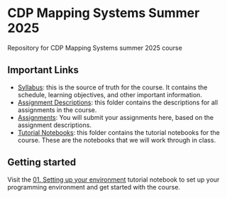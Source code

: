 # CDP Mapping Systems Summer 2025

Repository for CDP Mapping Systems summer 2025 course

## Important Links

- [Syllabus](Syllabus/syllabus.md): this is the source of truth for the course. It contains the schedule, learning objectives, and other important information.
- [Assignment Descriptions](Assignment_Descriptions): this folder contains the descriptions for all assignments in the course.
- [Assignments](Assignments): You will submit your assignments here, based on the assignment descriptions.
- [Tutorial Notebooks](Tutorials): this folder contains the tutorial notebooks for the course. These are the notebooks that we will work through in class.

## Getting started

Visit the [01. Setting up your environment](Tutorials/00_Getting_Started.md) tutorial notebook to set up your programming environment and get started with the course.
